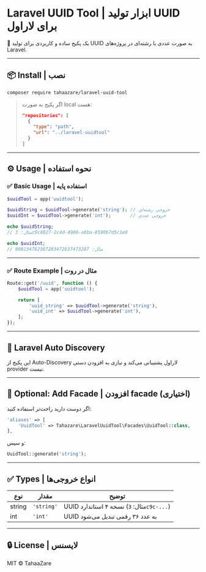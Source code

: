 
# Laravel UUID Tool | ابزار تولید UUID برای لاراول

🎯 یک پکیج ساده و کاربردی برای تولید UUID به صورت عددی یا رشته‌ای در پروژه‌های Laravel.

---

## 📦 Install | نصب

```bash
composer require tahaazare/laravel-uuid-tool
```

> اگر پکیج به صورت local هست:
> ```json
> "repositories": [
>   {
>     "type": "path",
>     "url": "../laravel-uuidtool"
>   }
> ]
> ```

---

## ⚙️ Usage | نحوه استفاده

### ✅ Basic Usage | استفاده پایه

```php
$uuidTool = app('uuidtool');

$uuidString = $uuidTool->generate('string'); // خروجی رشته‌ای
$uuidInt = $uuidTool->generate('int');       // خروجی عددی

echo $uuidString;
// مثال: 3c9c8827-2c4d-4986-a6ba-8590b7d5c1e0

echo $uuidInt;
// مثال: 808234782387283472837473287
```

---

### ✅ Route Example | مثال در روت

```php
Route::get('/uuid', function () {
    $uuidTool = app('uuidtool');

    return [
        'uuid_string' => $uuidTool->generate('string'),
        'uuid_int' => $uuidTool->generate('int'),
    ];
});
```

---

## 🧩 Laravel Auto Discovery

این پکیج از Auto-Discovery لاراول پشتیبانی می‌کند و نیازی به افزودن دستی provider نیست.

---

## 🔧 Optional: Add Facade | افزودن facade (اختیاری)

اگر دوست دارید راحت‌تر استفاده کنید:

```php
'aliases' => [
    'UuidTool' => Tahazare\LaravelUuidTool\Facades\UuidTool::class,
],
```

و سپس:

```php
UuidTool::generate('string');
```

---

## ✅ Types | انواع خروجی‌ها

| نوع | مقدار | توضیح |
|-----|--------|-------|
| string | `'string'` | UUID نسخه ۴ استاندارد (مثال: `3c9c-...`) |
| int | `'int'` | UUID به عدد ۳۶ رقمی تبدیل می‌شود |

---

## 🔒 License | لایسنس

MIT © TahaaZare